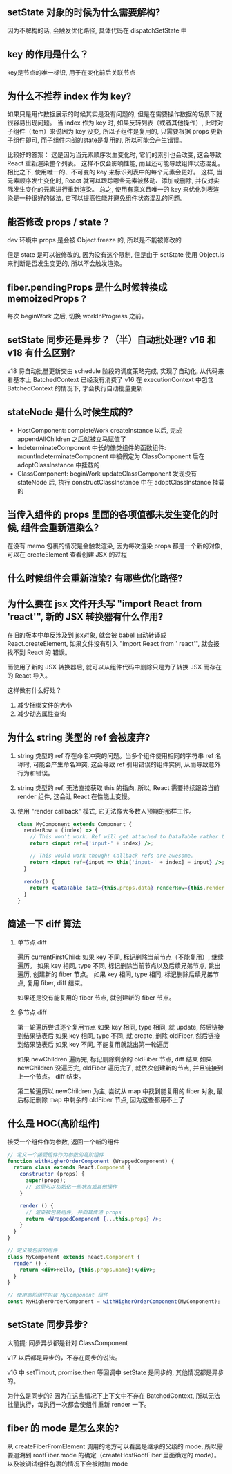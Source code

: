 ## setState 对象的时候为什么需要解构?

因为不解构的话, 会触发优化路径, 具体代码在 dispatchSetState 中

## key 的作用是什么？

key是节点的唯一标识, 用于在变化前后关联节点

## 为什么不推荐 index 作为 key?

如果只是用作数据展示的时候其实是没有问题的, 但是在需要操作数据的场景下就很容易出现问题。
当 index 作为 key 时, 如果反转列表（或者其他操作）, 此时对子组件（item）来说因为 key 没变,
所以子组件是复用的, 只需要根据 props 更新子组件即可, 而子组件内部的state是复用的, 所以可能会产生错误。

比较好的答案：
这是因为当元素顺序发生变化时, 它们的索引也会改变, 这会导致 React 重新渲染整个列表。
这样不仅会影响性能, 而且还可能导致组件状态混乱。
相比之下, 使用唯一的、不可变的 key 来标识列表中的每个元素会更好。
这样, 当元素顺序发生变化时, React 就可以跟踪哪些元素被移动、添加或删除, 并仅对实际发生变化的元素进行重新渲染。
总之, 使用有意义且唯一的 key 来优化列表渲染是一种很好的做法, 它可以提高性能并避免组件状态混乱的问题。

## 能否修改 props / state ?

dev 环境中 props 是会被 Object.freeze 的, 所以是不能被修改的

但是 state 是可以被修改的, 因为没有这个限制, 但是由于 setState 使用 Object.is 来判断是否发生变更的, 所以不会触发渲染。

## fiber.pendingProps 是什么时候转换成 memoizedProps ?

每次 beginWork 之后, 切换 workInProgress 之前。

## setState 同步还是异步？（半）自动批处理? v16 和 v18 有什么区别?

v18 将自动批量更新交由 schedule 阶段的调度策略完成, 实现了自动化, 从代码来看基本上 BatchedContext 已经没有消费了
v16 在 executionContext 中包含 BatchedContext 的情况下, 才会执行自动批量更新

## stateNode 是什么时候生成的?

- HostComponent: completeWork createInstance 以后, 完成 appendAllChildren 之后就被立马赋值了
- IndeterminateComponent 中长的像类组件的函数组件: mountIndeterminateComponent 中被假定为 ClassComponent 后在
  adoptClassInstance 中挂载的
- ClassComponent: beginWork updateClassComponent 发现没有 stateNode 后, 执行 constructClassInstance 中在
  adoptClassInstance 挂载的

## 当传入组件的 props 里面的各项值都未发生变化的时候, 组件会重新渲染么?

在没有 memo 包裹的情况是会触发渲染, 因为每次渲染 props 都是一个新的对象, 可以在 createElement 查看创建 JSX 的过程

## 什么时候组件会重新渲染? 有哪些优化路径?

## 为什么要在 jsx 文件开头写 "import React from 'react'", 新的 JSX 转换器有什么作用?

在旧的版本中单反涉及到 jsx对象, 就会被 babel 自动转译成 React.createElement, 如果文件没有引入 "import React from '
react'", 就会报找不到 React 的 错误。

而使用了新的 JSX 转换器后, 就可以从组件代码中删除只是为了转换 JSX 而存在的 React 导入。

这样做有什么好处？

1. 减少捆绑文件的大小
2. 减少动态属性查询

## 为什么 string 类型的 ref 会被废弃?

1. string 类型的 ref 存在命名冲突的问题。当多个组件使用相同的字符串 ref 名称时, 可能会产生命名冲突, 这会导致 ref
   引用错误的组件实例, 从而导致意外行为和错误。
2. string 类型的 ref, 无法直接获取 this 的指向, 所以, React 需要持续跟踪当前 render 组件, 这会让 React 在性能上变慢。
3. 使用 "render callback" 模式, 它无法像大多数人预期的那样工作。

    ```jsx
    class MyComponent extends Component {
      renderRow = (index) => {
        // This won't work. Ref will get attached to DataTable rather than MyComponent:
        return <input ref={'input-' + index} />;
    
        // This would work though! Callback refs are awesome.
        return <input ref={input => this['input-' + index] = input} />;
      }
     
      render() {
        return <DataTable data={this.props.data} renderRow={this.renderRow} />
      }
    }
    ```

## 简述一下 diff 算法

1. 单节点 diff

   遍历 currentFirstChild:
   如果 key 不同, 标记删除当前节点（不能复用）, 继续遍历。
   如果 key 相同, type 不同, 标记删除当前节点以及后续兄弟节点, 跳出遍历, 创建新的 fiber 节点。
   如果 key 相同, type 相同, 标记删除后续兄弟节点, 复用 fiber, diff 结束。

   如果还是没有能复用的 fiber 节点, 就创建新的 fiber 节点。

2. 多节点 diff

   第一轮遍历尝试逐个复用节点
   如果 key 相同, type 相同, 就 update, 然后链接到结果链表后
   如果 key 相同, type 不同, 就 create, 删除 oldFiber, 然后链接到结果链表后
   如果 key 不同, 不能复用就跳出第一轮遍历

   如果 newChildren 遍历完, 标记删除剩余的 oldFiber 节点, diff 结束
   如果 newChildren 没遍历完, oldFiber 遍历完了, 就依次创建新的节点, 并且链接到上一个节点。 diff 结束。

   第二轮遍历以 newChildren 为主, 尝试从 map 中找到能复用的 fiber 对象,
   最后标记删除 map 中剩余的 oldFiber 节点, 因为这些都用不上了

## 什么是 HOC(高阶组件)

接受一个组件作为参数, 返回一个新的组件

```jsx
// 定义一个接受组件作为参数的高阶组件
function withHigherOrderComponent (WrappedComponent) {
  return class extends React.Component {
    constructor (props) {
      super(props);
      // 这里可以初始化一些状态或其他操作
    }

    render () {
      // 渲染被包装组件, 并向其传递 props
      return <WrappedComponent {...this.props} />;
    }
  }
}

// 定义被包装的组件
class MyComponent extends React.Component {
  render () {
    return <div>Hello, {this.props.name}!</div>;
  }
}

// 使用高阶组件包装 MyComponent 组件
const MyHigherOrderComponent = withHigherOrderComponent(MyComponent);
```

## setState 同步异步?

大前提: 同步异步都是针对 ClassComponent

v17 以后都是异步的，不存在同步的说法。

v16 中 setTimout, promise.then 等回调中 setState 是同步的, 其他情况都是异步的。

为什么是同步的? 因为在这些情况下上下文中不存在 BatchedContext, 所以无法批量执行，每执行一次都会使组件重新 render 一下。

## fiber 的 mode 是怎么来的?

从 createFiberFromElement 调用的地方可以看出是继承的父级的 mode, 
所以需要追溯到 rootFiber.mode 的确定（createHostRootFiber 里面确定的 mode）。
以及被调试组件包裹的情况下会被附加 mode
